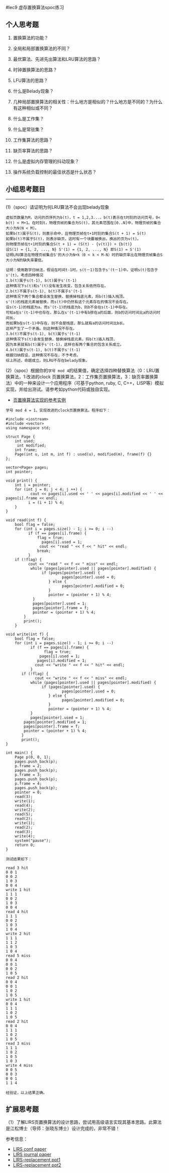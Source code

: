 #lec9 虚存置换算法spoc练习

## 个人思考题
1. 置换算法的功能？

2. 全局和局部置换算法的不同？

3. 最优算法、先进先出算法和LRU算法的思路？

4. 时钟置换算法的思路？

5. LFU算法的思路？

6. 什么是Belady现象？

7. 几种局部置换算法的相关性：什么地方是相似的？什么地方是不同的？为什么有这种相似或不同？

8. 什么是工作集？

9. 什么是常驻集？

10. 工作集算法的思路？

11. 缺页率算法的思路？

12. 什么是虚拟内存管理的抖动现象？

13. 操作系统负载控制的最佳状态是什么状态？

## 小组思考题目

----
(1)（spoc）请证明为何LRU算法不会出现belady现象
```
虚拟页数量为M，访问的页序列为b(t)，t = 1,2,3...，b(t)表示在t时刻的访问页号，0< b(t) < M+1。在时刻t，物理页帧的集合为S(t)，其元素范围在[0..N]中，物理页帧的集合大小为N(N < M)。
如果b(t)属于S(t)，则表示命中，且物理页帧在t+1时刻的集合S(t + 1) = S(t)
如果b(t)不属于S(t)，则表示缺页，这时有一个块要被换出，换出的页为v(t)。
则物理页帧在t+1时刻的集合S(t + 1) = (S(t) - {v(t)}) + {b(t)}
设S(1) = {1, 2, ..., N} S'(1) = {1, 2, ..., N} 即S(1) = S'(1)
证明LRU算法在物理页帧集合S'的大小为N+k（0 < k < M-N）时的缺页率比在物理页帧集合S大小为N的缺失率要低。

证明：使用数学归纳法，假设在时间t-1时，s(t－1)包含于s'(t－1)中。证明s(t)包含于s'(t)。考虑四种情况
1.b(t)属于s(t-1), b(t)属于s'(t-1)
这种情况下s(t)和s‘(t)没有发生改变，包含关系依然存在。
2.b(t)不属于s(t-1), b(t)不属于s'(t-1
这种情况下两个集合都会发生替换，替换掉栈底元素，将b(t)插入栈顶。
s'(t)的栈底元素被替换，而s(t)中仍然有这个元素存在的情况不会存在。
设s(t-1)的栈底为a，而s'(t-1)的栈底为b，则b不会在s(t-1)中存在。
可知a在s'(t-1)中也存在，那么在s'(t-1)中有b排在a的后面，则b的访问时间比a的访问时间长，
而如果b在s(t-1)中存在，则不会是栈底，那么就有a的访问时间比b长，
这样产生了一个矛盾。则这种情况不存在。
3.b(t)不属于s(t-1), b(t)属于s'(t-1) 
这种情况下s(t)会发生替换，替换掉栈底元素，将b(t)插入栈顶，
因为本来就有b(t)属于s'(t-1)，这样也有两个集合的包含关系成立。
4.b(t)属于s(t-1), b(t)不属于s'(t-1) 
根据归纳假设，这种情况不存在，不予考虑。
综上所述，命题成立。则LRU不存在belady现象。
```

(2)（spoc）根据你的`学号 mod 4`的结果值，确定选择四种替换算法（0：LRU置换算法，1:改进的clock 页置换算法，2：工作集页置换算法，3：缺页率置换算法）中的一种来设计一个应用程序（可基于python, ruby, C, C++，LISP等）模拟实现，并给出测试。请参考如python代码或独自实现。
 - [页置换算法实现的参考实例](https://github.com/chyyuu/ucore_lab/blob/master/related_info/lab3/page-replacement-policy.py)
```
学号 mod 4 = 1，实现改进的clock页置换算法。程序如下：

#include <iostream>
#include <vector>
using namespace std;

struct Page {
    int used;
  	 int modified;
   	int frame;
   	Page(int u, int m, int f) : used(u), modified(m), frame(f) {}
};

vector<Page> pages;
int pointer;

void print() {
    int i = pointer;
    for (int j = 0; j < 4; j ++) {
    	   cout << pages[i].used << ' ' << pages[i].modified << ' ' << pages[i].frame << endl;
     	  i = (i + 1) % 4;    
   	}       
}    

void read(int f) {
    bool flag = false;
    for (int i = pages.size() - 1; i >= 0; i --)
 	   	  if (f == pages[i].frame) {
 	   	      flag = true;
 	   	 	    pages[i].used = 1;
        	   cout << "read " << f << " hit" << endl;
         	  break;   
 	   	  }  
   	if (!flag) {
   	 	  cout << "read " << f << " miss" << endl;
	   	   while (pages[pointer].used || pages[pointer].modified) {
  	   		    if (pages[pointer].used) {
  			 	         pages[pointer].used = 0;
  			       } else {
  			 	         pages[pointer].modified = 0;   
  			       }
  			       pointer = (pointer + 1) % 4;
	        }
	        pages[pointer].used = 1;
    	    pages[pointer].frame = f;
    	    pointer = (pointer + 1) % 4;
	    }    
	    print();
	}

void write(int f) {
    bool flag = false;
    for (int i = pages.size() - 1; i >= 0; i --)
    	   if (f == pages[i].frame) {
    	 	     flag = true;
       		   pages[i].used = 1;
         	  pages[i].modified = 1;
          	 cout << "write " << f << " hit" << endl;   
    	   }    
	   if (!flag) {
	 	     cout << "write " << f << " miss" << endl;
   		   while (pages[pointer].used || pages[pointer].modified) {
  	   		    if (pages[pointer].used) {
  			 	         pages[pointer].used = 0;
  			       } else {
  			 	         pages[pointer].modified = 0;   
  			       }
  			       pointer = (pointer + 1) % 4;
	       }
	       pages[pointer].used = 1;
   	    pages[pointer].modified = 1;
   	    pages[pointer].frame = f;
   	    pointer = (pointer + 1) % 4;
	   }
	   print();
} 

int main() {
   	Page p(0, 0, 1);
   	pages.push_back(p);
   	p.frame = 2;
   	pages.push_back(p);
   	p.frame = 3;
   	pages.push_back(p);
   	p.frame = 4;
   	pages.push_back(p);
   	pointer = 0;
   	read(3);
   	write(1);
   	read(4);
   	write(2);
   	read(5);
   	read(2);
   	write(1);
   	read(2);
   	read(3);
   	write(4);
   	system("pause");
   	return 0;   
}    

测试结果如下：

read 3 hit
0 0 1
0 0 2
1 0 3
0 0 4
write 1 hit
1 1 1
0 0 2
1 0 3
0 0 4
read 4 hit
1 1 1
0 0 2
1 0 3
1 0 4
write 2 hit
1 1 1
1 1 2
1 0 3
1 0 4
read 5 miss
0 0 4
0 0 1
0 0 2
1 0 5
read 2 hit
0 0 4
0 0 1
1 0 2
1 0 5
write 1 hit
0 0 4
1 1 1
1 0 2
1 0 5
read 2 hit
0 0 4
1 1 1
1 0 2
1 0 5
read 3 miss
1 1 1
1 0 2
1 0 5
1 0 3
write 4 miss
0 0 5
0 0 3
0 0 1
1 1 4

经验证，以上结果正确。
```
 
## 扩展思考题
（1）了解LIRS页置换算法的设计思路，尝试用高级语言实现其基本思路。此算法是江松博士（导师：张晓东博士）设计完成的，非常不错！

参考信息：

 - [LIRS conf paper](http://www.ece.eng.wayne.edu/~sjiang/pubs/papers/jiang02_LIRS.pdf)
 - [LIRS journal paper](http://www.ece.eng.wayne.edu/~sjiang/pubs/papers/jiang05_LIRS.pdf)
 - [LIRS-replacement ppt1](http://dragonstar.ict.ac.cn/course_09/XD_Zhang/(6)-LIRS-replacement.pdf)
 - [LIRS-replacement ppt2](http://www.ece.eng.wayne.edu/~sjiang/Projects/LIRS/sig02.ppt)
